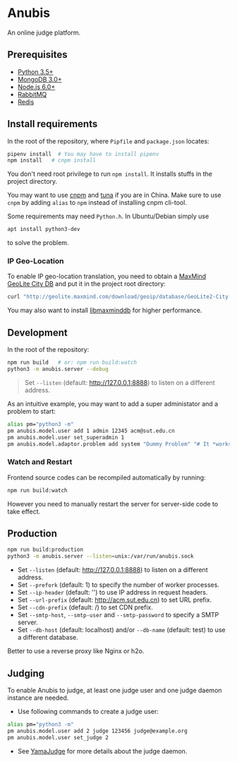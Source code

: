 # Anubis
An online judge platform.

## Prerequisites

* [Python 3.5+](https://www.python.org/downloads/)
* [MongoDB 3.0+](https://docs.mongodb.org/manual/installation/)
* [Node.js 6.0+](https://nodejs.org/en/download/package-manager/)
* [RabbitMQ](http://www.rabbitmq.com/)
* [Redis](https://redis.io/download)

## Install requirements

In the root of the repository, where `Pipfile` and `package.json` locates:

```bash
pipenv install  # You may have to install pipenv
npm install   # cnpm install
```

You don't need root privilege to run `npm install`. It installs stuffs in the project directory.

You may want to use [cnpm](https://npm.taobao.org/) and [tuna](https://pypi.tuna.tsinghua.edu.cn/)
if you are in China. Make sure to use `cnpm` by adding `alias` to `npm` instead of installing cnpm cli-tool.

Some requirements may need `Python.h`. In Ubuntu/Debian simply use

```bash
apt install python3-dev
```

to solve the problem.

### IP Geo-Location

To enable IP geo-location translation, you need to obtain a [MaxMind GeoLite City DB](http://dev.maxmind.com/geoip/geoip2/geolite2/) and put it in the project root directory:

```bash
curl "http://geolite.maxmind.com/download/geoip/database/GeoLite2-City.mmdb.gz" | gunzip -c > GeoLite2-City.mmdb
```

You may also want to install [libmaxminddb](https://github.com/maxmind/libmaxminddb/blob/master/README.md) for higher performance.

## Development

In the root of the repository:

```bash
npm run build   # or: npm run build:watch
python3 -m anubis.server --debug
```

> Set `--listen` (default: http://127.0.0.1:8888) to listen on a different address.

As an intuitive example, you may want to add a super administator and a problem to start:

```bash
alias pm="python3 -m"
pm anubis.model.user add 1 admin 12345 acm@sut.edu.cn
pm anubis.model.user set_superadmin 1
pm anubis.model.adaptor.problem add system "Dummy Problem" "# It *works*" -1 1000   # you can also use web UI
```
### Watch and Restart

Frontend source codes can be recompiled automatically by running:

```bash
npm run build:watch
```

However you need to manually restart the server for server-side code to take effect.

## Production

```bash
npm run build:production
python3 -m anubis.server --listen=unix:/var/run/anubis.sock
```

* Set `--listen` (default: http://127.0.0.1:8888) to listen on a different address.
* Set `--prefork` (default: 1) to specify the number of worker processes.
* Set `--ip-header` (default: '') to use IP address in request headers.
* Set `--url-prefix` (default: http://acm.sut.edu.cn) to set URL prefix.
* Set `--cdn-prefix` (default: /) to set CDN prefix.
* Set `--smtp-host`, `--smtp-user` and `--smtp-password` to specify a SMTP server.
* Set `--db-host` (default: localhost) and/or `--db-name` (default: test) to use a different
  database.

Better to use a reverse proxy like Nginx or h2o.

## Judging

To enable Anubis to judge, at least one judge user and one judge daemon instance are needed.

* Use following commands to create a judge user:

```bash
alias pm="python3 -m"
pm anubis.model.user add 2 judge 123456 judge@example.org
pm anubis.model.user set_judge 2
```

* See [YamaJudge](https://github.com/KawashiroNitori/YamaJudge) for more details about the judge daemon.
